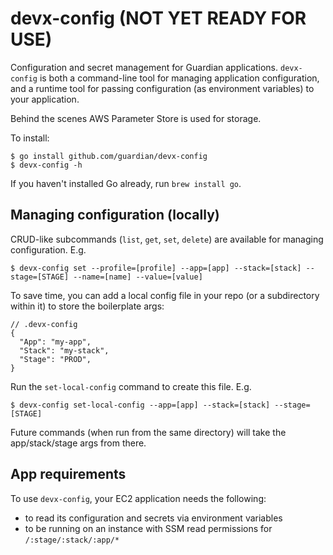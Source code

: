 # devx-config (NOT YET READY FOR USE)

Configuration and secret management for Guardian applications. `devx-config` is
both a command-line tool for managing application configuration, and a runtime
tool for passing configuration (as environment variables) to your application.

Behind the scenes AWS Parameter Store is used for storage.

To install:

    $ go install github.com/guardian/devx-config
    $ devx-config -h

If you haven't installed Go already, run `brew install go`.

## Managing configuration (locally)

CRUD-like subcommands (`list`, `get`, `set`, `delete`) are available for
managing configuration. E.g.

    $ devx-config set --profile=[profile] --app=[app] --stack=[stack] --stage=[STAGE] --name=[name] --value=[value]

To save time, you can add a local config file in your repo (or a subdirectory
within it) to store the boilerplate args:

```
// .devx-config
{
  "App": "my-app",
  "Stack": "my-stack",
  "Stage": "PROD",
}
```

Run the `set-local-config` command to create this file. E.g.

    $ devx-config set-local-config --app=[app] --stack=[stack] --stage=[STAGE]

Future commands (when run from the same directory) will take the app/stack/stage
args from there.

## App requirements

To use `devx-config`, your EC2 application needs the following:

- to read its configuration and secrets via environment variables
- to be running on an instance with SSM read permissions for
  `/:stage/:stack/:app/*`

